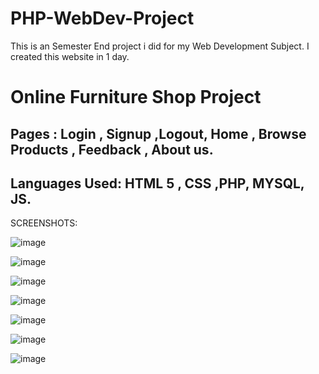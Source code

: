 # PHP-WebDev-Project
This is an Semester End project i did for my Web Development Subject. I created this website in 1 day.

# Online Furniture Shop Project
## Pages : Login , Signup ,Logout, Home , Browse Products , Feedback , About us.


## Languages Used: HTML 5 , CSS ,PHP, MYSQL, JS.

SCREENSHOTS:
 
 ![image](https://user-images.githubusercontent.com/75985765/156391906-b7e3e677-051f-449c-b1c0-f50467c4edc1.png)

![image](https://user-images.githubusercontent.com/75985765/156391920-3ff9a44b-c144-412c-a7c1-9bff1f0b7c8f.png)

![image](https://user-images.githubusercontent.com/75985765/156392032-9e2742b8-c1da-463a-a32c-0b9eb01bb91f.png)

![image](https://user-images.githubusercontent.com/75985765/156392067-7f3bceca-a21a-43db-8dc1-457333fa5b64.png)

![image](https://user-images.githubusercontent.com/75985765/156392086-efc04b7b-caa3-4fbc-825d-cf948e95087a.png)

![image](https://user-images.githubusercontent.com/75985765/156392099-7096d409-33d0-46cb-a0f4-51b63a40118b.png)

![image](https://user-images.githubusercontent.com/75985765/156391879-2de7102e-9829-4fc1-971e-d6bc8074f51e.png)

  
